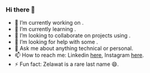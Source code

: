 ### Hi there 👋

<!--
**NamanZelawat/NamanZelawat** is a ✨ _special_ ✨ repository because its `README.md` (this file) appears on your GitHub profile.
-->

- 🔭 I’m currently working on .
- 🌱 I’m currently learning .
- 👯 I’m looking to collaborate on projects using .
- 🤔 I’m looking for help with some .
- 💬 Ask me about anything technical or personal.
- 📫 How to reach me: Linkedin <a href="https://www.linkedin.com/in/naman-zelawat-a2320516a/">here</a>, Instagram <a href="https://www.instagram.com/zelawat27/">here</a>.
- ⚡ Fun fact: Zelawat is a rare last name 😄.
<!--
- 😄 Pronouns: ...
-->


